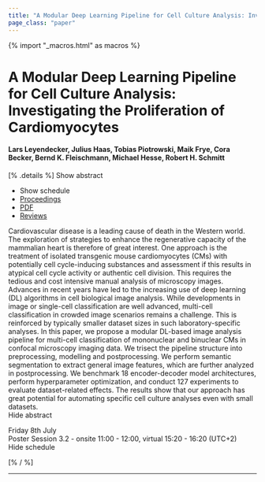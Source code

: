```yaml
---
title: "A Modular Deep Learning Pipeline for Cell Culture Analysis: Investigating the Proliferation of Cardiomyocytes"
page_class: "paper"
---
```


{% import "_macros.html" as macros %}

# A Modular Deep Learning Pipeline for Cell Culture Analysis: Investigating the Proliferation of Cardiomyocytes

#### Lars Leyendecker, Julius Haas, Tobias Piotrowski, Maik Frye, Cora Becker, Bernd K. Fleischmann, Michael Hesse, Robert H. Schmitt

[% .details %]
<a class="toggle_visibility" data-selector=".abstract" data-level="3">Show abstract</a>
- <a class="toggle_visibility" data-selector=".schedule" data-level="3">Show schedule</a>
- <a href="">Proceedings</a>
- <a href="https://openreview.net/pdf?id=hTil-xs1xNq">PDF</a>
- <a href="https://openreview.net/forum?id=hTil-xs1xNq">Reviews</a>

<p>
    <span class="abstract">
        Cardiovascular disease is a leading cause of death in the Western world. The exploration of strategies to enhance the regenerative capacity of the mammalian heart is therefore of great interest. One approach is the treatment of isolated transgenic mouse cardiomyocytes (CMs) with potentially cell cycle-inducing substances and assessment if this results in atypical cell cycle activity or authentic cell division. This requires the tedious and cost intensive manual analysis of microscopy images. Advances in recent years have led to the increasing use of deep learning (DL) algorithms in cell biological image analysis. While developments in image or single-cell classification are well advanced, multi-cell classification in crowded image scenarios remains a challenge. This is reinforced by typically smaller dataset sizes in such laboratory-specific analyses. In this paper, we propose a modular DL-based image analysis pipeline for multi-cell classification of mononuclear and binuclear CMs in confocal microscopy imaging data. We trisect the pipeline structure into preprocessing, modelling and postprocessing. We perform semantic segmentation to extract general image features, which are further analyzed in postprocessing. We benchmark 18 encoder-decoder model architectures, perform hyperparameter optimization, and conduct 127 experiments to evaluate dataset-related effects. The results show that our approach has great potential for automating specific cell culture analyses even with small datasets.
        <br>
        <span class="actions"><a class="toggle_visibility" data-level="2">Hide abstract</a></span>
    </span>
</p>

<p>
    <span class="schedule">
        Friday 8th July<br>Poster Session 3.2 - onsite 11:00 - 12:00, virtual 15:20 - 16:20 (UTC+2)
        <br>
        <span class="actions"><a class="toggle_visibility" data-level="2">Hide schedule</a></span>
    </span>
</p>

[% / %]


---
<!-- { macros.presentation('', '', 720, 450) } -->
